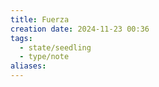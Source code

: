 ```yaml
---
title: Fuerza
creation date: 2024-11-23 00:36
tags:
  - state/seedling
  - type/note
aliases:
---
```


